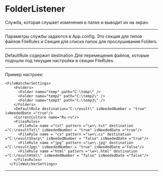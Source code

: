 # FolderListener
Служба, которая слушает изменения в папке и выводит их на экран.
___
Параметры службы задаются в App.config.
Это секция для типов файлов FileRules и Секция для списка папок для прослушивания Folders. 
___
DefaultRule содержит destination Для перемещения файлов, которые подошли под текущие настройки в секции FileRules.
___

Пример настроек:
```
<FileWatcherSettings>
    <Folders>
      <Folder name="temp" path="C:\temp\" />
      <Folder name="temp2" path="C:\temp2\" />
      <Folder name="temp3" path="C:\temp3\" />
    </Folders>
    <DefaultRule destination="C:\result\" isNeededNumber = "true" isNeededDate ="true"/>
    <CurrentCulture name="Ru-ru"/>
    <FilesRules>
      <FileRule name ="txt" pattern ="\w+\.txt" destination ="C:\resultTxt\" isNeededNumber = "true" isNeededDate ="true"/>
      <FileRule name = "cs" pattern ="\w+\.cs" destination ="C:\resultSharp\" isNeededNumber = "false" isNeededDate ="true"/>
      <FileRule name ="jpg" pattern ="\w+\.jpg" destination ="C:\resultJpg\" isNeededNumber = "true" isNeededDate ="false"/>
      <FileRule name ="html" pattern ="\w+\.html" destination ="C:\resultHtml\" isNeededNumber = "false" isNeededDate ="false"/>
    </FilesRules>
  </FileWatcherSettings>
```
___
